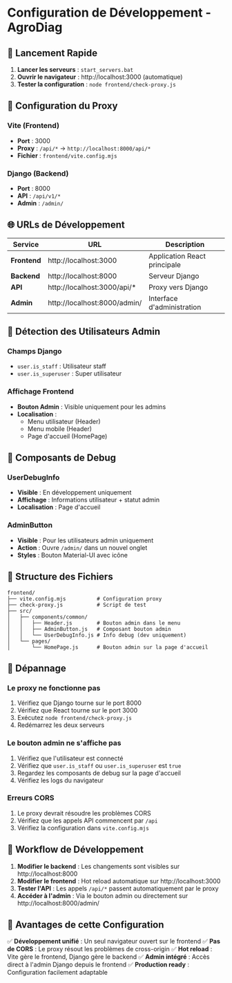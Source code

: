 # Configuration de Développement - AgroDiag

## 🚀 Lancement Rapide

1. **Lancer les serveurs** : `start_servers.bat`
2. **Ouvrir le navigateur** : http://localhost:3000 (automatique)
3. **Tester la configuration** : `node frontend/check-proxy.js`

## 🔧 Configuration du Proxy

### Vite (Frontend)
- **Port** : 3000
- **Proxy** : `/api/*` → `http://localhost:8000/api/*`
- **Fichier** : `frontend/vite.config.mjs`

### Django (Backend)
- **Port** : 8000
- **API** : `/api/v1/*`
- **Admin** : `/admin/`

## 🌐 URLs de Développement

| Service | URL | Description |
|---------|-----|-------------|
| **Frontend** | http://localhost:3000 | Application React principale |
| **Backend** | http://localhost:8000 | Serveur Django |
| **API** | http://localhost:3000/api/* | Proxy vers Django |
| **Admin** | http://localhost:8000/admin/ | Interface d'administration |

## 🔐 Détection des Utilisateurs Admin

### Champs Django
- `user.is_staff` : Utilisateur staff
- `user.is_superuser` : Super utilisateur

### Affichage Frontend
- **Bouton Admin** : Visible uniquement pour les admins
- **Localisation** : 
  - Menu utilisateur (Header)
  - Menu mobile (Header)
  - Page d'accueil (HomePage)

## 🧪 Composants de Debug

### UserDebugInfo
- **Visible** : En développement uniquement
- **Affichage** : Informations utilisateur + statut admin
- **Localisation** : Page d'accueil

### AdminButton
- **Visible** : Pour les utilisateurs admin uniquement
- **Action** : Ouvre `/admin/` dans un nouvel onglet
- **Styles** : Bouton Material-UI avec icône

## 📁 Structure des Fichiers

```
frontend/
├── vite.config.mjs          # Configuration proxy
├── check-proxy.js           # Script de test
├── src/
│   ├── components/common/
│   │   ├── Header.js        # Bouton admin dans le menu
│   │   ├── AdminButton.js   # Composant bouton admin
│   │   └── UserDebugInfo.js # Info debug (dev uniquement)
│   └── pages/
│       └── HomePage.js      # Bouton admin sur la page d'accueil
```

## 🐛 Dépannage

### Le proxy ne fonctionne pas
1. Vérifiez que Django tourne sur le port 8000
2. Vérifiez que React tourne sur le port 3000
3. Exécutez `node frontend/check-proxy.js`
4. Redémarrez les deux serveurs

### Le bouton admin ne s'affiche pas
1. Vérifiez que l'utilisateur est connecté
2. Vérifiez que `user.is_staff` ou `user.is_superuser` est `true`
3. Regardez les composants de debug sur la page d'accueil
4. Vérifiez les logs du navigateur

### Erreurs CORS
1. Le proxy devrait résoudre les problèmes CORS
2. Vérifiez que les appels API commencent par `/api`
3. Vérifiez la configuration dans `vite.config.mjs`

## 🔄 Workflow de Développement

1. **Modifier le backend** : Les changements sont visibles sur http://localhost:8000
2. **Modifier le frontend** : Hot reload automatique sur http://localhost:3000
3. **Tester l'API** : Les appels `/api/*` passent automatiquement par le proxy
4. **Accéder à l'admin** : Via le bouton admin ou directement sur http://localhost:8000/admin/

## 📱 Avantages de cette Configuration

✅ **Développement unifié** : Un seul navigateur ouvert sur le frontend
✅ **Pas de CORS** : Le proxy résout les problèmes de cross-origin
✅ **Hot reload** : Vite gère le frontend, Django gère le backend
✅ **Admin intégré** : Accès direct à l'admin Django depuis le frontend
✅ **Production ready** : Configuration facilement adaptable
